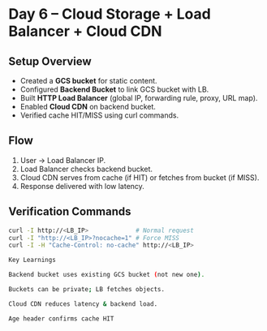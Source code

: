 # Day 6 – Cloud Storage + Load Balancer + Cloud CDN

## Setup Overview
- Created a **GCS bucket** for static content.
- Configured **Backend Bucket** to link GCS bucket with LB.
- Built **HTTP Load Balancer** (global IP, forwarding rule, proxy, URL map).
- Enabled **Cloud CDN** on backend bucket.
- Verified cache HIT/MISS using curl commands.

## Flow
1. User → Load Balancer IP.
2. Load Balancer checks backend bucket.
3. Cloud CDN serves from cache (if HIT) or fetches from bucket (if MISS).
4. Response delivered with low latency.

## Verification Commands
```bash
curl -I http://<LB_IP>             # Normal request
curl -I "http://<LB_IP>?nocache=1" # Force MISS
curl -I -H "Cache-Control: no-cache" http://<LB_IP>

Key Learnings

Backend bucket uses existing GCS bucket (not new one).

Buckets can be private; LB fetches objects.

Cloud CDN reduces latency & backend load.

Age header confirms cache HIT